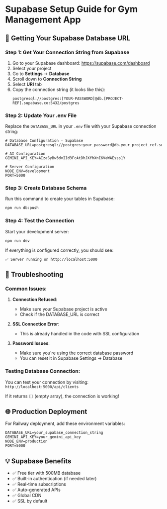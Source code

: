 # Supabase Setup Guide for Gym Management App

## 🚀 Getting Your Supabase Database URL

### Step 1: Get Your Connection String from Supabase

1. Go to your Supabase dashboard: https://supabase.com/dashboard
2. Select your project
3. Go to **Settings** → **Database**
4. Scroll down to **Connection String**
5. Select **URI** tab
6. Copy the connection string (it looks like this):
   ```
   postgresql://postgres:[YOUR-PASSWORD]@db.[PROJECT-REF].supabase.co:5432/postgres
   ```

### Step 2: Update Your .env File

Replace the `DATABASE_URL` in your `.env` file with your Supabase connection string:

```env
# Database Configuration - Supabase
DATABASE_URL=postgresql://postgres:your_password@db.your_project_ref.supabase.co:5432/postgres

# AI Configuration
GEMINI_API_KEY=AIzaSyBw3dvIId3FcAtDhJXfhXnI6VaWAEsss1Y

# Server Configuration
NODE_ENV=development
PORT=5000
```

### Step 3: Create Database Schema

Run this command to create your tables in Supabase:

```bash
npm run db:push
```

### Step 4: Test the Connection

Start your development server:

```bash
npm run dev
```

If everything is configured correctly, you should see:
```
✅ Server running on http://localhost:5000
```

## 🔧 Troubleshooting

### Common Issues:

1. **Connection Refused**: 
   - Make sure your Supabase project is active
   - Check if the DATABASE_URL is correct

2. **SSL Connection Error**:
   - This is already handled in the code with SSL configuration

3. **Password Issues**:
   - Make sure you're using the correct database password
   - You can reset it in Supabase Settings → Database

### Testing Database Connection:

You can test your connection by visiting: `http://localhost:5000/api/clients`

If it returns `[]` (empty array), the connection is working!

## 🌐 Production Deployment

For Railway deployment, add these environment variables:

```env
DATABASE_URL=your_supabase_connection_string
GEMINI_API_KEY=your_gemini_api_key
NODE_ENV=production
PORT=5000
```

## 💡 Supabase Benefits

- ✅ Free tier with 500MB database
- ✅ Built-in authentication (if needed later)
- ✅ Real-time subscriptions
- ✅ Auto-generated APIs
- ✅ Global CDN
- ✅ SSL by default
